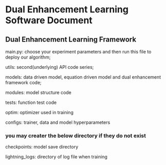 # Dual Enhancement Learning Software Document

## Dual Enhancement Learning Framework
main.py: choose your experiment parameters and then run this file to deploy our algorithm;

utils: second(underlying) API code series;

models: data driven model, equation driven model and dual enhancement framework code;

modules: model structure code

tests: function test code

optim: optimizer used in training

configs: trainer, data and model hyperparameters

### you may creater the below directory if they do not exist

checkpoints: model save directory

lightning_logs: directory of log file  when training
